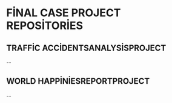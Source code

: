 # FİNAL CASE PROJECT REPOSİTORİES

## TRAFFİC ACCİDENTSANALYSİSPROJECT
--

## WORLD HAPPİNİESREPORTPROJECT
--
